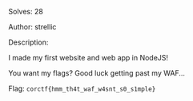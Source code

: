 Solves: 28

Author: strellic

Description:

I made my first website and web app in NodeJS!

You want my flags? Good luck getting past my WAF...

Flag: `corctf{hmm_th4t_waf_w4snt_s0_s1mple}`
